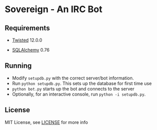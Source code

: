 Sovereign - An IRC Bot
======================

Requirements
------------

- [Twisted](http://twistedmatrix.com/trac/) 12.0.0

- [SQLAlchemy](http://www.sqlalchemy.org/) 0.76


Running
-------
- Modify `setupdb.py` with the correct server/bot information.
- Run `python setupdb.py`. This sets up the database for first time use
- `python bot.py` starts up the bot and connects to the server
- Optionally, for an interactive console, run `python -i setupdb.py`.





License
-------

MIT License, see [LICENSE](LICENSE) for more info
